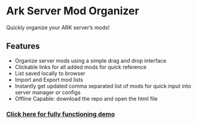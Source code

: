 # Ark Server Mod Organizer
Quickly organize your ARK server’s mods!

## Features
* Organize server mods using a simple drag and drop interface
* Clickable links for all added mods for quick reference
* List saved locally to browser
* Import and Export mod lists
* Instantly get updated comma separated list of mods for quick input into server manager or configs
* Offline Capable: download the repo and open the html file

### [Click here for fully functioning demo](https://juice805.github.io/arkmodadmin/)